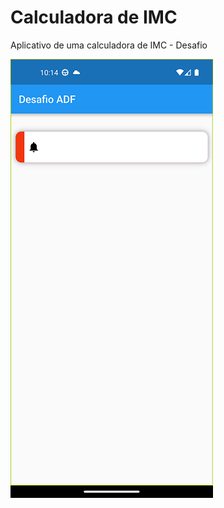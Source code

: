 # Calculadora de IMC

Aplicativo de uma calculadora de IMC - Desafio 

![](https://github.com/caneto/desafio_sexta_flutter_adf/blob/main/screen/Screenshot_1679693659.png)